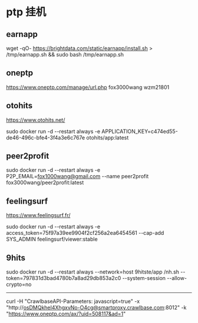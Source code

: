 # ptp 挂机

## earnapp

wget -qO- https://brightdata.com/static/earnapp/install.sh > /tmp/earnapp.sh && sudo bash /tmp/earnapp.sh

## oneptp

https://www.oneptp.com/manage/url.php
fox3000wang
wzm21801

## otohits

https://www.otohits.net/

sudo docker run -d --restart always -e APPLICATION_KEY=c474ed55-de46-496c-bfe4-3f4a3e6c767e otohits/app:latest

## peer2profit

sudo docker run -d --restart always -e P2P_EMAIL=fox1000wang@gmail.com --name peer2profit fox3000wang/peer2profit:latest

## feelingsurf

https://www.feelingsurf.fr/

sudo docker run -d --restart always -e access_token=75f97a39ee9904f2cf256a2ea6454561 --cap-add SYS_ADMIN feelingsurf/viewer:stable

## 9hits

sudo docker run -d --restart always --network=host 9hitste/app /nh.sh --token=797831d3bad4780b7a8ad29db853a2c0 --system-session --allow-crypto=no

---

curl -H "CrawlbaseAPI-Parameters: javascript=true" -x "http://osDMQkheI4XhgxvNo-O4cg@smartproxy.crawlbase.com:8012" -k "https://www.oneptp.com/ax/?uid=508117&ad=1"
